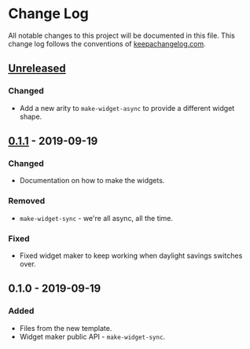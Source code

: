 # Change Log
All notable changes to this project will be documented in this file. This change log follows the conventions of [keepachangelog.com](http://keepachangelog.com/).

## [Unreleased]
### Changed
- Add a new arity to `make-widget-async` to provide a different widget shape.

## [0.1.1] - 2019-09-19
### Changed
- Documentation on how to make the widgets.

### Removed
- `make-widget-sync` - we're all async, all the time.

### Fixed
- Fixed widget maker to keep working when daylight savings switches over.

## 0.1.0 - 2019-09-19
### Added
- Files from the new template.
- Widget maker public API - `make-widget-sync`.

[Unreleased]: https://github.com/your-name/clojure-demo/compare/0.1.1...HEAD
[0.1.1]: https://github.com/your-name/clojure-demo/compare/0.1.0...0.1.1
